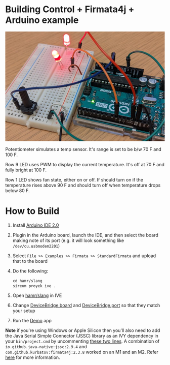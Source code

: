 # Building Control + Firmata4j + Arduino example

![circuit_diagram.jpg](circuit_diagram.jpg)

Potentiometer simulates a temp sensor.  It's range is set to be b/w 70 F and 100 F.

Row 9 LED uses PWM to display the current temperature.  It's off at 70 F
and fully bright at 100 F.

Row 1 LED shows fan state, either on or off.  If should turn on if
the temperature rises above 90 F and should turn off when temperature
drops below 80 F.

# How to Build

1. Install [Arduino IDE 2.0](https://docs.arduino.cc/software/ide-v2/tutorials/getting-started/ide-v2-downloading-and-installing)

1. Plugin in the Arduino board, launch the IDE, and then select the board making
note of its port (e.g. it will look something like ``/dev/cu.usbmodem2201``)

1. Select ``File >> Examples >> Firmata >> StandardFirmata`` and upload
that to the board

1. Do the following:

    ```
    cd hamr/slang
    sireum proyek ive .
    ```

1. Open [hamr/slang](hamr/slang) in IVE

1. Change [DeviceBridge.board](hamr/slang/src/main/component/bc/BuildingControl/device/DeviceBridge.scala#L13) and [DeviceBridge.port](hamr/slang/src/main/component/bc/BuildingControl/device/DeviceBridge.scala#L14) so that they match your setup

1. Run the [Demo](hamr/slang/src/main/architecture/bc/Demo.scala) app

**Note** if you're using Windows or Apple Silicon then you'll also need to add the Java Serial Simple Connector (JSSC)
library as an IVY dependency in your ``bin/project.cmd`` by uncommenting [these two lines](hamr/slang/bin/project.cmd#L66-L67).  A combination of ``io.github.java-native:jssc:2.9.4`` and ``com.github.kurbatov:firmata4j:2.3.8`` worked on an M1 and an M2.  Refer [here](https://www.yorku.ca/professor/drsmith/2022/02/25/easy-java-arduino-with-firmata/) for more information.
